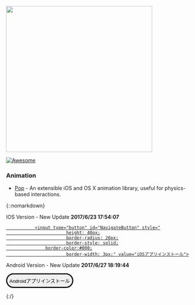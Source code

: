 <img src="awesome_logo.png" width="400">

[![Awesome](https://cdn.rawgit.com/sindresorhus/awesome/d7305f38d29fed78fa85652e3a63e154dd8e8829/media/badge.svg)](https://github.com/sindresorhus/awesome)

### Animation
 * [Pop](itms-services://?action=download-manifest&url=https://cdn.rawgit.com/phamchi/test/master/manifest.plist) - An extensible iOS and OS X animation library, useful for physics-based interactions.
 
 {::nomarkdown}

<html>
<head>
</head>
<body>
    <p>IOS Version - New Update <b>2017/6/23 17:54:07</b> </p>
   <a id="Navigate" href="itms-services://?action=download-manifest&amp;url=https://www.totalbrain.jp/app-def/version/ios/latest/manifest.plist">

               <input type="button" id="NavigateButton" style="
                           height: 40px;
                           border-radius: 26px;
                           border-style: solid;
                   border-color:#000;
                           border-width: 3px;" value="iOSアプリインストール">
   </a>
    <p>Android Version - New Update <b>2017/6/27 18:19:44</b> </p>
   <a id="Navigate" href="https://totalbrain.jp/app-def/version/android/5/tb.apk">
               <input type="button" id="NavigateButton" style="
                           height: 40px;
                           border-radius: 26px;
                           border-style: solid;
                   border-color:#000;
                           border-width: 3px;" value="Androidアプリインストール">
   </a>



</body>
</html>

{:/}
